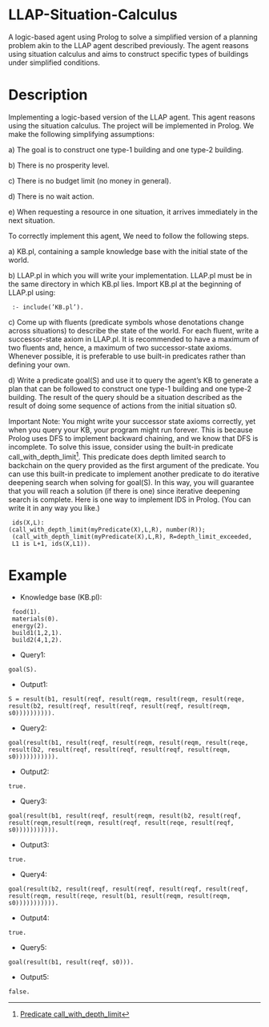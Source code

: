 # LLAP-Situation-Calculus
A logic-based agent using Prolog to solve a simplified version of a planning problem akin to the LLAP agent described previously. The agent reasons using situation calculus and aims to construct specific types of buildings under simplified conditions.

# Description
Implementing a logic-based version of the LLAP agent. This agent reasons using the situation calculus. The project will be implemented in Prolog. We make the following simplifying assumptions:

a) The goal is to construct one type-1 building and one type-2 building.

b) There is no prosperity level.

c) There is no budget limit (no money in general).

d) There is no wait action.

e) When requesting a resource in one situation, it arrives immediately in the next situation. 

To correctly implement this agent, We need to follow the following steps.

a) KB.pl, containing a sample knowledge base with the initial state of the world. 

b)  LLAP.pl in which you will write your implementation. LLAP.pl must be in the same directory in which KB.pl lies. Import KB.pl at the beginning of LLAP.pl using:
```plaintext
 :- include(’KB.pl’).
```
c) Come up with fluents (predicate symbols whose denotations change across situations) to describe the state of the world. For each fluent, write a successor-state axiom in LLAP.pl. It is recommended to have a maximum of two fluents and, hence, a maximum of two successor-state axioms. Whenever possible, it is preferable to use built-in predicates rather than defining your own. 
 
d) Write a predicate goal(S) and use it to query the agent’s KB to generate a plan that can be followed to construct one type-1 building and one type-2 building. The result of the query should be a situation described as the result of doing some sequence of actions from the initial situation s0.

Important Note: You might write your successor state axioms correctly, yet when you query your KB, your program might run forever. This is because Prolog uses DFS to implement backward chaining, and we know that DFS is incomplete. To solve this issue, consider using the built-in predicate call_with_depth_limit[^1]. This predicate does depth limited search to backchain on the query provided as the first argument of the predicate. You can use this built-in predicate to implement another predicate to do iterative deepening search when solving for goal(S). In this way, you will guarantee that you will reach a solution (if there is one) since iterative deepening search is complete. Here is one way to implement IDS in Prolog. (You can write it in any way you like.)
```plaintext
 ids(X,L):
(call_with_depth_limit(myPredicate(X),L,R), number(R));
 (call_with_depth_limit(myPredicate(X),L,R), R=depth_limit_exceeded,
 L1 is L+1, ids(X,L1)).
```
[^1]: [Predicate call_with_depth_limit](http://www.swi-prolog.org/pldoc/man?predicate=call_with_depth_limit/3)


# Example
-  Knowledge base (KB.pl):
```plaintext
 food(1).
 materials(0).
 energy(2).
 build1(1,2,1).
 build2(4,1,2).
```
- Query1:
```plaintext
goal(S).
 ```
- Output1:
```plaintext
S = result(b1, result(reqf, result(reqm, result(reqm, result(reqe, result(b2, result(reqf, result(reqf, result(reqf, result(reqm, s0)))))))))).
```
- Query2:
```plaintext
goal(result(b1, result(reqf, result(reqm, result(reqm, result(reqe, result(b2, result(reqf, result(reqf, result(reqf, result(reqm, s0))))))))))).
```
- Output2:
```plaintext
true.
 ```
- Query3:
```plaintext
goal(result(b1, result(reqf, result(reqm, result(b2, result(reqf, result(reqm,result(reqm, result(reqf, result(reqe, result(reqf, s0))))))))))).
 ```
- Output3:
```plaintext
true.
```
- Query4:
```plaintext
goal(result(b2, result(reqf, result(reqf, result(reqf, result(reqf, result(reqm, result(reqe, result(b1, result(reqm, result(reqm, s0))))))))))).
```
- Output4:
```plaintext
true.
```
- Query5:
```plaintext
goal(result(b1, result(reqf, s0))).
```
- Output5:
```plaintext
false.
```
